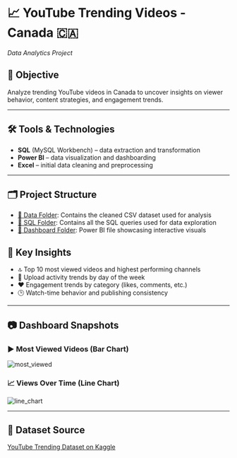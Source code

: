 # 📈 YouTube Trending Videos - Canada 🇨🇦  
*Data Analytics Project*

## 🎯 Objective  
Analyze trending YouTube videos in Canada to uncover insights on viewer behavior, content strategies, and engagement trends.

---

## 🛠️ Tools & Technologies
- **SQL** (MySQL Workbench) – data extraction and transformation  
- **Power BI** – data visualization and dashboarding  
- **Excel** – initial data cleaning and preprocessing  

---
## 🗂️ Project Structure

- [📁 Data Folder](./data): Contains the cleaned CSV dataset used for analysis  
- [📁 SQL Folder](./sql): Contains all the SQL queries used for data exploration  
- [📁 Dashboard Folder](./dashboard): Power BI file showcasing interactive visuals  

## 📌 Key Insights
- 🔝 Top 10 most viewed videos and highest performing channels  
- 📅 Upload activity trends by day of the week  
- ❤️ Engagement trends by category (likes, comments, etc.)  
- 🕒 Watch-time behavior and publishing consistency  

---
## 📷 Dashboard Snapshots

### ▶️ Most Viewed Videos (Bar Chart)

![most_viewed](https://github.com/user-attachments/assets/d08ab1ac-c242-4adf-bb6e-42718d0826ae)


### 📈 Views Over Time (Line Chart)
![line_chart](https://github.com/user-attachments/assets/f530f35b-64f8-4c2b-a8fb-93a086f4d08a)

---


## 📎 Dataset Source
[YouTube Trending Dataset on Kaggle](https://www.kaggle.com/datasets/datasnaek/youtube-new)

